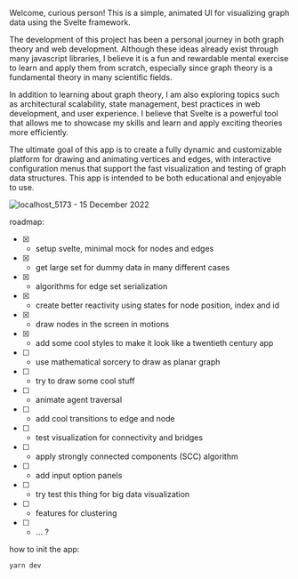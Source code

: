 Welcome, curious person! This is a simple, animated UI for visualizing graph data using the Svelte framework.

The development of this project has been a personal journey in both graph theory and web development. Although these ideas already exist through many javascript libraries, I believe it is a fun and rewardable mental exercise to learn and apply them from scratch, especially since graph theory is a fundamental theory in many scientific fields.

In addition to learning about graph theory, I am also exploring topics such as architectural scalability, state management, best practices in web development, and user experience. I believe that Svelte is a powerful tool that allows me to showcase my skills and learn and apply exciting theories more efficiently.

The ultimate goal of this app is to create a fully dynamic and customizable platform for drawing and animating vertices and edges, with interactive configuration menus that support the fast visualization and testing of graph data structures. This app is intended to be both educational and enjoyable to use.

![localhost_5173 - 15 December 2022](https://user-images.githubusercontent.com/34718184/207974548-eb6db1ea-f912-4257-8751-5d44e96cae22.gif)


roadmap:
- [x] - setup svelte, minimal mock for nodes and edges
- [x] - get large set for dummy data in many different cases
- [x] - algorithms for edge set serialization 
- [x] - create better reactivity using states for node position, index and id
- [x] - draw nodes in the screen in motions
- [x] - add some cool styles to make it look like a twentieth century app
- [ ] - use mathematical sorcery to draw as planar graph
- [ ] - try to draw some cool stuff  
- [ ] - animate agent traversal
- [ ] - add cool transitions to edge and node
- [ ] - test visualization for connectivity and bridges
- [ ] - apply strongly connected components (SCC) algorithm 
- [ ] - add input option panels 
- [ ] - try test this thing for big data visualization
- [ ] - features for clustering
- [ ] - ... ?

how to init the app:

```
yarn dev
```
